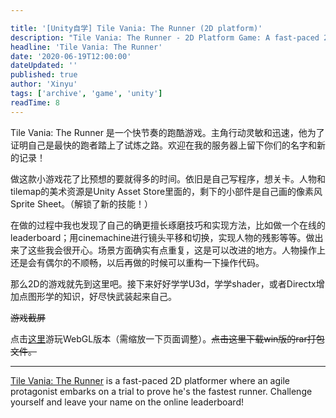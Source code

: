 ```yaml
---

title: '[Unity自学] Tile Vania: The Runner (2D platform)'
description: "Tile Vania: The Runner - 2D Platform Game: A fast-paced 2D runner game featuring precise platforming mechanics, online leaderboards, and polished visual effects"
headline: 'Tile Vania: The Runner'
date: '2020-06-19T12:00:00'
dateUpdated: ''
published: true
author: 'Xinyu'
tags: ['archive', 'game', 'unity']
readTime: 8
---
```


Tile Vania: The Runner 是一个快节奏的跑酷游戏。主角行动灵敏和迅速，他为了证明自己是最快的跑者踏上了试炼之路。欢迎在我的服务器上留下你们的名字和新的记录！

做这款小游戏花了比预想的要就得多的时间。依旧是自己写程序，想关卡。人物和tilemap的美术资源是Unity Asset Store里面的，剩下的小部件是自己画的像素风Sprite Sheet。（解锁了新的技能！）

在做的过程中我也发现了自己的确更擅长琢磨技巧和实现方法，比如做一个在线的leaderboard；用cinemachine进行镜头平移和切换，实现人物的残影等等。做出来了这些我会很开心。场景方面确实有点重复，这是可以改进的地方。人物操作上还是会有偶尔的不顺畅，以后再做的时候可以重构一下操作代码。

那么2D的游戏就先到这里吧。接下来好好学学U3d，学学shader，或者Directx增加点图形学的知识，好尽快武装起来自己。

~~游戏截屏~~

点击[这里](/games/tile_vania)游玩WebGL版本（需缩放一下页面调整）。~~点击这里下载win版的rar打包文件。~~

---

[Tile Vania: The Runner](/games/tile_vania) is a fast-paced 2D platformer where an agile protagonist embarks on a trial to prove he's the fastest runner. Challenge yourself and leave your name on the online leaderboard!
